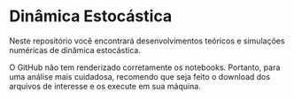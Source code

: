 # Dinâmica Estocástica

Neste repositório você encontrará desenvolvimentos teóricos e simulações numéricas de dinâmica estocástica.

O GitHub não tem renderizado corretamente os notebooks. Portanto, para uma análise mais cuidadosa, recomendo que seja feito o download dos arquivos de interesse e os execute em sua máquina.
